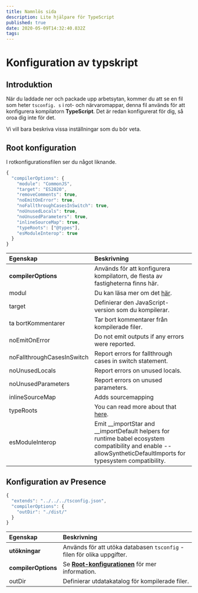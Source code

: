 ```yaml
---
title: Namnlös sida
description: Lite hjälpare för TypeScript
published: true
date: 2020-05-09T14:32:40.832Z
tags:
---
```


# Konfiguration av typskript

## Introduktion

När du laddade ner och packade upp arbetsytan, kommer du att se en fil som heter `tsconfig. s` i rot- och närvaromappar, denna fil används för att konfigurera kompilatorn **TypeScript**. Det är redan konfigurerat för dig, så oroa dig inte för det.

Vi vill bara beskriva vissa inställningar som du bör veta.

## Root konfiguration

I rotkonfigurationsfilen ser du något liknande.

```javascript
{
  "compilerOptions": {
    "module": "CommonJS",
    "target": "ES2020",
    "removeComments": true,
    "noEmitOnError": true,
    "noFallthroughCasesInSwitch": true,
    "noUnusedLocals": true,
    "noUnusedParameters": true,
    "inlineSourceMap": true,
    "typeRoots": ["@types"],
    "esModuleInterop": true
  }
}
```

| Egenskap                   | Beskrivning                                                                                                                                                         |
|:-------------------------- |:------------------------------------------------------------------------------------------------------------------------------------------------------------------- |
| **compilerOptions**        | Används för att konfigurera kompilatorn, de flesta av fastigheterna finns här.                                                                                      |
| modul                      | Du kan läsa mer om det [här](https://www.typescriptlang.org/docs/handbook/modules.html).                                                                            |
| target                     | Definierar den JavaScript-version som du kompilerar.                                                                                                                |
| ta bortKommentarer         | Tar bort kommentarer från kompilerade filer.                                                                                                                        |
| noEmitOnError              | Do not emit outputs if any errors were reported.                                                                                                                    |
| noFallthroughCasesInSwitch | Report errors for fallthrough cases in switch statement.                                                                                                            |
| noUnusedLocals             | Report errors on unused locals.                                                                                                                                     |
| noUnusedParameters         | Report errors on unused parameters.                                                                                                                                 |
| inlineSourceMap            | Adds sourcemapping                                                                                                                                                  |
| typeRoots                  | You can read more about that [here](https://www.typescriptlang.org/docs/handbook/tsconfig-json.html#types-typeroots-and-types).                                     |
| esModuleInterop            | Emit __importStar and __importDefault helpers for runtime babel ecosystem compatibility and enable --allowSyntheticDefaultImports for typesystem compatibility. |

## Konfiguration av Presence

```javascript
{
  "extends": "../../../tsconfig.json",
  "compilerOptions": {
    "outDir": "./dist/"
  }
}
```

| Egenskap            | Beskrivning                                                                                   |
|:------------------- |:--------------------------------------------------------------------------------------------- |
| **utökningar**      | Används för att utöka databasen `tsconfig` -filen för olika uppgifter.                        |
| **compilerOptions** | Se [**Root-konfigurationen**](/dev/presence/tsconfig#root-configuration) för mer information. |
| outDir              | Definierar utdatakatalog för kompilerade filer.                                               |
